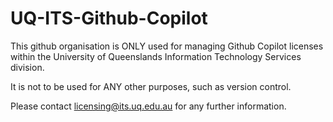 # UQ-ITS-Github-Copilot
This github organisation is ONLY used for managing Github Copilot licenses within the University of Queenslands Information Technology Services division.

It is not to be used for ANY other purposes, such as version control.

Please contact licensing@its.uq.edu.au for any further information.
